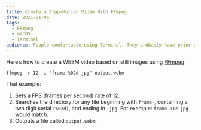```yaml
---
title: Create a Stop-Motion Video With FFmpeg
date: 2021-01-06
tags:
  - FFmpeg
  - macOS
  - Terminal
audience: People comfortable using Terminal. They probably have prior experience with FFmpeg or similar.
---
```


Here’s how to create a WEBM video based on still images using [FFmpeg](https://ffmpeg.org):

```shell
ffmpeg -r 12 -i "frame-%02d.jpg" output.webm
```

That example:

1. Sets a FPS (frames per second) rate of 12.
2. Searches the directory for any file beginning with `frame-`, containing a two digit serial `(%02d)`, and ending in `.jpg`. For example: `frame-012.jpg` would match.
3. Outputs a file called `output.webm`.
